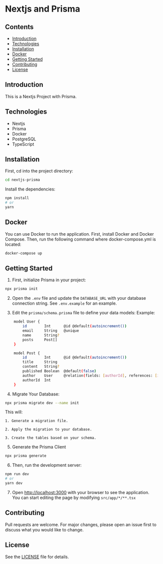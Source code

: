 # Nextjs and Prisma

## Contents

- [Introduction](#introduction)
- [Technologies](#technologies)
- [Installation](#installation)
- [Docker](#docker)
- [Getting Started](#getting-started)
- [Contributing](#contributing)
- [License](#license)

## Introduction

This is a Nextjs Project with Prisma.

## Technologies

- Nextjs
- Prisma
- Docker
- PostgreSQL
- TypeScript

## Installation

First, cd into the project directory:

```bash
cd nextjs-prisma
```

Install the dependencies:

```bash
npm install
# or
yarn
```

## Docker

You can use Docker to run the application.
First, install Docker and Docker Compose.
Then, run the following command where docker-compose.yml is located:

```bash
docker-compose up
```

## Getting Started

1. First, initialize Prisma in your project:

```bash
npx prisma init
```

2. Open the `.env` file and update the `DATABASE_URL` with your database connection string.
   See `.env.example` for an example.

3. Edit the `prisma/schema.prisma` file to define your data models:
   Example:

```bash
    model User {
        id        Int      @id @default(autoincrement())
        email     String   @unique
        name      String?
        posts     Post[]
    }

    model Post {
        id        Int      @id @default(autoincrement())
        title     String
        content   String?
        published Boolean  @default(false)
        author    User     @relation(fields: [authorId], references: [id])
        authorId  Int
    }
```

4. Migrate Your Database:

```bash
npx prisma migrate dev --name init
```

This will:

    1. Generate a migration file.

    2. Apply the migration to your database.

    3. Create the tables based on your schema.

5. Generate the Prisma Client

```bash
npx prisma generate
```

6. Then, run the development server:

```bash
npm run dev
# or
yarn dev
```

7. Open [http://localhost:3000](http://localhost:3000) with your browser to see the application. You can start editing the page by modifying `src/app/*/**.tsx`

## Contributing

Pull requests are welcome. For major changes, please open an issue first to discuss what you would like to change.

## License

See the [LICENSE](LICENSE) file for details.
